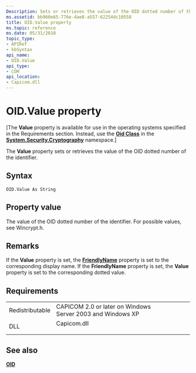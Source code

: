 ```yaml
---
Description: Sets or retrieves the value of the OID dotted number of the identifier.
ms.assetid: bb960e65-776e-4ae8-a557-62254dc10558
title: OID.Value property
ms.topic: reference
ms.date: 05/31/2018
topic_type:
- APIRef
- kbSyntax
api_name:
- OID.Value
api_type:
- COM
api_location:
- Capicom.dll
---
```


# OID.Value property

\[The **Value** property is available for use in the operating systems specified in the Requirements section. Instead, use the [**Oid Class**](/dotnet/api/system.security.cryptography.oid?view=netcore-3.1) in the [**System.Security.Cryptography**](/dotnet/api/system.security.cryptography?view=dotnet-plat-ext-3.1&preserve-view=true) namespace.\]

The **Value** property sets or retrieves the value of the OID dotted number of the identifier.

## Syntax


```VB
OID.Value As String
```



## Property value

The value of the OID dotted number of the identifier. For possible values, see Wincrypt.h.

## Remarks

If the **Value** property is set, the [**FriendlyName**](oid-friendlyname.md) property is set to the corresponding display name. If the **FriendlyName** property is set, the **Value** property is set to the corresponding dotted value.

## Requirements



|                            |                                                                                        |
|----------------------------|----------------------------------------------------------------------------------------|
| Redistributable<br/> | CAPICOM 2.0 or later on Windows Server 2003 and Windows XP<br/>                  |
| DLL<br/>             | <dl> <dt>Capicom.dll</dt> </dl> |



## See also

<dl> <dt>

[**OID**](oid.md)
</dt> </dl>

 

 
